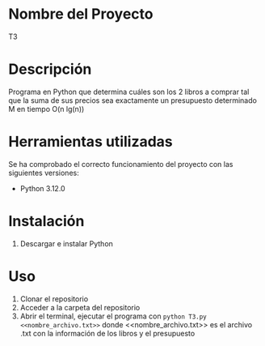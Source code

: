 # Nombre del Proyecto
T3

# Descripción
Programa en Python que determina cuáles son los 2 libros a comprar tal que la suma de sus precios sea exactamente un presupuesto determinado M en tiempo O(n lg(n))

# Herramientas utilizadas
Se ha comprobado el correcto funcionamiento del proyecto con las siguientes versiones:

- Python 3.12.0

# Instalación
1. Descargar e instalar Python

# Uso
1. Clonar el repositorio
2. Acceder a la carpeta del repositorio
3. Abrir el terminal, ejecutar el programa con `python T3.py <<nombre_archivo.txt>>` donde <<nombre_archivo.txt>> es el archivo .txt con la información de los libros y el presupuesto